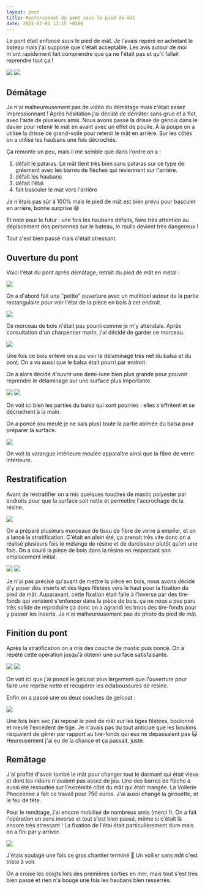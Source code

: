 ```yaml
---
layout: post
title: Renforcement du pont sous le pied de mât
date: 2021-07-01 13:15 +0200
---
```


Le pont était enfoncé sous le pied de mât. Je l'avais repéré en achetant le bateau mais j'ai supposé que c'était acceptable. Les avis autour de moi m'ont rapidement fait comprendre que ça ne l'était pas et qu'il fallait reprendre tout ça !

![](/assets/images/mat/avant-1.jpg)
![](/assets/images/mat/avant-2.jpg)

## Démâtage

Je n'ai malheureusement pas de vidéo du démâtage mais c'était assez impressionnant ! Après hésitation j'ai décidé de démâter sans grue et à flot, avec l'aide de plusieurs amis. Nous avons passé la drisse de génois dans le davier pour retenir le mât en avant avec un effet de poulie. À la poupe on a utilisé la drisse de grand-voile pour retenir le mât en arrière. Sur les côtés on a utilisé les haubans une fois décrochés.

Ça remonte un peu, mais il me semble que dans l'ordre on a :

1. défait le pataras. Le mât tient très bien sans pataras sur ce type de gréement avec les barres de flèches qui reviennent sur l'arrière.
2. défait les haubans
3. défait l'étai
4. fait basculer le mat vers l'arrière

Je n'étais pas sûr à 100% mais le pied de mât est bien prévu pour basculer en arrière, bonne surprise 😅

Et note pour le futur : une fois les haubans défaits, faire très attention au déplacement des personnes sur le bateau, le roulis devient très dangereux !

Tout s'est bien passé mais c'était stressant.

## Ouverture du pont

Voici l'état du pont après démâtage, retrait du pied de mât en métal :

![](/assets/images/mat/demate-1.jpg)

On a d'abord fait une "petite" ouverture avec un multitool autour de la partie rectangulaire pour voir l'état de la pièce en bois à cet endroit.

![](/assets/images/mat/ouvert-1.jpg)

Ce morceau de bois n'était pas pourri comme je m'y attendais. Après consultation d'un charpentier marin, j'ai décidé de garder ce morceau.

![](/assets/images/mat/ouvert-2.jpg)

Une fois ce bois enlevé on a pu voir le délaminage très net du balsa et du pont. On a vu aussi que le balsa était pourri par endroit.

On a alors décidé d'ouvrir une demi-lune bien plus grande pour pouvoir reprendre le délaminage sur une surface plus importante.

![](/assets/images/mat/ouverture-1.jpg)
![](/assets/images/mat/ouverture-2.jpg)

On voit ici bien les parties du balsa qui sont pourries : elles s'effritent et se décrochent à la main.

On a poncé (ou meulé je ne sais plus) toute la partie abîmée du balsa pour préparer la surface.

![](/assets/images/mat/poncage.jpg)

On voit la varangue intérieure moulée apparaître ainsi que la fibre de verre intérieure.


## Restratification

Avant de restratifier on a mis quelques touches de mastic polyester par endroits pour que la surface soit nette et permettre l'accrochage de la résine.

![](/assets/images/mat/mastic-avant.jpg)

On a préparé plusieurs morceaux de tissu de fibre de verre à empiler, et on a lancé la stratification. C'était en plein été, ça prenait très vite donc on a réalisé plusieurs fois le mélange de résine et de durcisseur plutôt qu'en une fois. On a coulé la pièce de bois dans la résine en respectant son emplacement initial.

![](/assets/images/mat/stratification.jpg)
![](/assets/images/mat/fin-stratification.jpg)

Je n'ai pas précisé qu'avant de mettre la pièce en bois, nous avons décidé d'y poser des inserts et des tiges filetées vers le haut pour la fixation du pied de mât. Auparavant, cette fixation était faite à l'inverse par des tire-fonds qui venaient s'enfoncer dans la pièce de bois. ça ne nous a pas paru très solide de reproduire ça donc on a agrandi les trous des tire-fonds pour y passer les inserts. Je n'ai malheureusement pas de photo du pied de mât.

## Finition du pont

Après la stratification on a mis des couche de mastic puis poncé. On a répété cette opération jusqu'à obtenir une surface satisfaisante.

![](/assets/images/mat/mastic-apres.jpg)
![](/assets/images/mat/mastic-apres-poncage.jpg)

On voit ici que j'ai poncé le gelcoat plus largement que l'ouverture pour faire une reprise nette et récupérer les éclaboussures de résine.

Enfin on a passé une ou deux couches de gelcoat :

![](/assets/images/mat/gelcoat.jpg)

Une fois bien sec j'ai reposé le pied de mât sur les tiges filetées, boulonné et meulé l'excédent de tige. Je n'avais pas du tout anticipé que les boulons risquaient de gêner par rapport au tire-fonds qui eux ne dépassaient pas 🙀 Heureusement j'ai eu de la chance et ça passait, juste.

## Remâtage

J'ai profité d'avoir tombé le mât pour changer tout le dormant qui était vieux et dont les ridoirs n'avaient pas assez de jeu. Une des barres de flèche a aussi été resoudée sur l'extrémité côté du mât qui était mangée. La Voilerie Phocéenne a fait ce travail pour 750 euros. J'ai aussi changé la girouette, et le feu de tête.

Pour le remâtage, j'ai encore mobilisé de nombreux amis (merci !). On a fait l'opération en sens inverse et tout s'est bien passé, même si c'était là encore très stressant ! La fixation de l'étai était particulièrement dure mais on a fini par y arriver.

![](/assets/images/mat/rematage.jpg)

J'étais soulagé une fois ce gros chantier terminé 🥳 Un voilier sans mât c'est triste à voir.

On a croisé les doigts lors des premières sorties en mer, mais tout s'est très bien passé et rien n'a bougé une fois les haubans bien resserrés.
